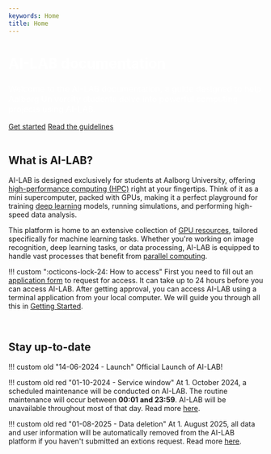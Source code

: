 ```yaml
---
keywords: Home
title: Home
---
```


<div id="service-window-warning" style="display: none;" markdown>
!!! warning "<span id="time-to-window"></span> to the next service window"

    We will be performing a scheduled maintenance on AI-LAB. The routine maintenance will take place <span id="service-date" style="font-weight: bold;"></span> between <span style="font-weight: bold;">00:01 and 23:59</span>. AI-LAB will be unavailable throughout most of the day. You can still submit new jobs until the beginning of the service window. For jobs that may exceed the service window, please ensure to set a maximum runtime using the parameter `--time` that concludes before <span style="font-weight: bold;">23:59</span> the day preceding the service window. Read more about the `--time` parameter [here](/additional-guides/setting-a-time-limit). Otherwise, these jobs will not be able to start until after the maintenance period. You will receive email notifications ==1 month, 14 days, and 1 day== prior to the scheduled maintenance window.
 
    If you have any further questions please refer your question to CLAAUDIA through the [AAU service portal](https://www.serviceportal.aau.dk/).

</div>

<div class="landing">
    <div class="landing-inner">
        <div style="grid-area: landingSplashText;">
            <h1 style="color: #fff !important;">AI-LAB documentation</h1>
            <h3 style="color: #fff !important; font-weight: 400" class="landing-subtitle">
                Welcome to the AI-LAB documentation, a guide designed to help Aalborg University students delve into powerful computing projects using AI-LAB.
            </h3>
        </div>
        <div class="landing-bottom-row" style="grid-area: landingSplashCta;">
            <a href="/getting-started/preperation"class="getstarted-button">Get started</a>
            <a href="/guidelines" class="guidelines-button">Read the guidelines</a>
        </div>
    </div>
</div>

<br>

## What is AI-LAB?
AI-LAB is designed exclusively for students at Aalborg University, offering [high-performance computing (HPC)](https://www.researcher.aau.dk/guides/research-data/high-performance-computing/introduction-to-hpc) right at your fingertips. Think of it as a mini supercomputer, packed with GPUs, making it a perfect playground for training [deep learning](/glossery/#deep-learning) models, running simulations, and performing high-speed data analysis.

This platform is home to an extensive collection of [GPU resources](/system-overview/#overview-of-compute-nodes), tailored specifically for machine learning tasks. Whether you're working on image recognition, deep learning tasks, or data processing, AI-LAB is equipped to handle vast processes that benefit from [parallel computing](/glossery/#parallel-computing).

!!! custom "<span class="custom-callout-icon">:octicons-lock-24: How to access</span>"
    First you need to fill out an [application form](https://forms.office.com/e/caEhCRmqVN) to request for access. It can take up to 24 hours before you can access AI-LAB. After getting approval, you can access AI-LAB using a terminal application from your local computer. We will guide you through all this in [Getting Started](/getting-started/preperation).

<br>

## Stay up-to-date

!!! custom old "14-06-2024 - Launch"
    Official Launch of AI-LAB!

!!! custom old red "01-10-2024 - Service window"
    At 1. October 2024, a scheduled maintenance will be conducted on AI-LAB. The routine maintenance will occur between <span style="font-weight: bold;">00:01 and 23:59</span>. AI-LAB will be unavailable throughout most of that day. Read more [here](/guidelines/#8-scheduled-maintenance).

!!! custom old red "01-08-2025 - Data deletion"
    At 1. August 2025, all data and user information will be automatically removed from the AI-LAB platform if you haven't submitted an extions request. Read more [here](/guidelines/#1-data-deletion-and-extension-policies).



<script src="javascripts/serviceWindow.js"></script>